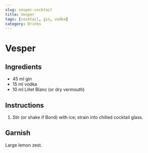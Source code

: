 ```yaml
---
slug: vesper-cocktail
title: Vesper
tags: [cocktail, gin, vodka]
category: Drinks
---
```


# Vesper

## Ingredients

- 45 ml gin
- 15 ml vodka
- 10 ml Lillet Blanc (or dry vermouth)

## Instructions

1. Stir (or shake if Bond) with ice; strain into chilled cocktail glass.

## Garnish

Large lemon zest.
